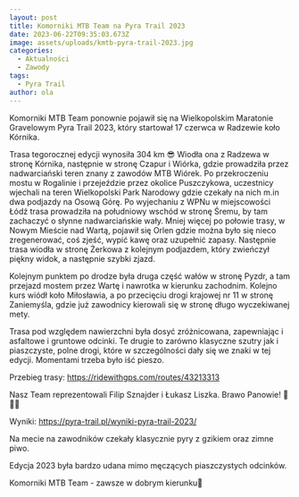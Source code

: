 ```yaml
---
layout: post
title: Komorniki MTB Team na Pyra Trail 2023
date: 2023-06-22T09:35:03.673Z
image: assets/uploads/kmtb-pyra-trail-2023.jpg
categories:
  - Aktualności
  - Zawody
tags:
  - Pyra Trail
author: ola
---
```

Komorniki MTB Team ponownie pojawił się na Wielkopolskim Maratonie Gravelowym Pyra Trail 2023, który startował 17 czerwca w Radzewie koło Kórnika.
<!--more-->

Trasa tegorocznej edycji wynosiła 304 km 😎 Wiodła ona z Radzewa w stronę Kórnika, następnie w stronę Czapur i Wiórka, gdzie prowadziła przez nadwarciański teren znany z zawodów MTB Wiórek. Po przekroczeniu mostu w Rogalinie i przejeździe przez okolice Puszczykowa, uczestnicy wjechali na teren Wielkopolski Park Narodowy gdzie czekały na nich m.in dwa podjazdy na Osową Górę. Po wyjechaniu z WPNu w miejscowości Łódź trasa prowadziła na południowy wschód w stronę Śremu,  by tam zachaczyć o słynne nadwarciańskie wały. Mniej więcej po połowie trasy, w Nowym Mieście nad Wartą, pojawił się Orlen gdzie można było się nieco zregenerować, coś zjeść, wypić kawę oraz uzupełnić zapasy. Następnie trasa wiodła w stronę Żerkowa z kolejnym podjazdem, który zwieńczył piękny widok, a następnie szybki zjazd.

Kolejnym punktem po drodze była druga część wałów w stronę Pyzdr, a tam przejazd mostem przez Wartę i nawrotka w kierunku zachodnim. Kolejno kurs wiódł koło Miłosławia, a po przecięciu drogi krajowej nr 11 w stronę Zaniemyśla, gdzie już zawodnicy kierowali się w stronę długo wyczekiwanej mety. 

Trasa pod względem nawierzchni była dosyć zróżnicowana, zapewniając i asfaltowe i gruntowe odcinki. Te drugie to zarówno klasyczne szutry jak i piaszczyste, polne drogi, które w szczególności dały się we znaki w tej edycji. Momentami trzeba było iść pieszo.

Przebieg trasy: <https://ridewithgps.com/routes/43213313>

Nasz Team reprezentowali Filip Sznajder i Łukasz Liszka. Brawo Panowie! 💪💪👊

Wyniki: <https://pyra-trail.pl/wyniki-pyra-trail-2023/>

Na mecie na zawodników czekały klasycznie pyry z gzikiem oraz zimne piwo.

Edycja 2023 była bardzo udana mimo męczących piaszczystych odcinków.

Komorniki MTB Team - zawsze w dobrym kierunku🙂 